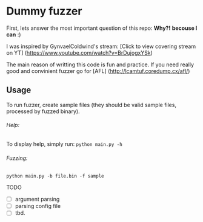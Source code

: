 # Dummy fuzzer

First, lets answer the most important question of this repo:
**Why?!**
**__becouse I can__** :)

I was inspired by GynvaelColdwind's stream:
[Click to view covering stream on YT] (https://www.youtube.com/watch?v=BrDujogxYSk)


The main reason of writting this code is fun and practice. If you need really good and convinient fuzzer go for [AFL] (http://lcamtuf.coredump.cx/afl/)


## Usage
To run fuzzer, create sample files (they should be valid sample files, processed by fuzzed binary). 

###### Help:
To display help, simply run:
`python main.py -h`

###### Fuzzing:
`python main.py -b file.bin -f sample`




TODO
- [ ] argument parsing
- [ ] parsing config file
- [ ] tbd.
